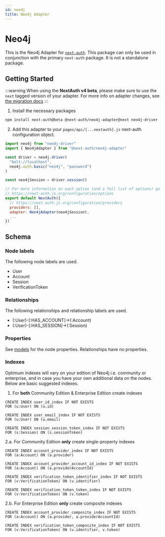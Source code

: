 ```yaml
---
id: neo4j
title: Neo4j Adapter
---
```


# Neo4j

This is the Neo4j Adapter for [`next-auth`](https://next-auth.js.org). This package can only be used in conjunction with the primary `next-auth` package. It is not a standalone package.

## Getting Started

:::warning
When using the **NextAuth v4 beta**, please make sure to use the `next` tagged version of your adapter. For more info on adapter changes, see [the migration docs](/getting-started/upgrade-v4#adapters)
:::

1. Install the necessary packages

```bash npm2yarn
npm install next-auth@beta @next-auth/neo4j-adapter@next neo4j-driver
```

2. Add this adapter to your `pages/api/[...nextauth].js` next-auth configuration object.

```javascript title="pages/api/auth/[...nextauth].js"
import neo4j from "neo4j-driver"
import { Neo4jAdapter } from "@next-auth/neo4j-adapter"

const driver = neo4j.driver(
  "bolt://localhost",
  neo4j.auth.basic("neo4j", "password")
)

const neo4jSession = driver.session()

// For more information on each option (and a full list of options) go to
// https://next-auth.js.org/configuration/options
export default NextAuth({
  // https://next-auth.js.org/configuration/providers
  providers: [],
  adapter: Neo4jAdapter(neo4jSession),
  ...
})
```

## Schema

### Node labels

The following node labels are used.

- User
- Account
- Session
- VerificationToken

### Relationships

The following relationships and relationship labels are used.

- (:User)-[:HAS_ACCOUNT]->(:Account)
- (:User)-[:HAS_SESSION]->(:Session)

### Properties

See [models](/adapters/models) for the node properties. Relationships have no properties.

### Indexes

Optimum indexes will vary on your edition of Neo4j i.e. community or enterprise, and in case you have your own additional data on the nodes. Below are basic suggested indexes.

1. For **both** Community Edition & Enterprise Edition create indexes

```cypher
CREATE INDEX user_id_index IF NOT EXISTS
FOR (u:User) ON (u.id)

CREATE INDEX user_email_index IF NOT EXISTS
FOR (u:User) ON (u.email)

CREATE INDEX session_session_token_index IF NOT EXISTS
FOR (s:Session) ON (s.sessionToken)
```

2.a.  For Community Edition **only** create single-property indexes

```cypher
CREATE INDEX account_provider_index IF NOT EXISTS
FOR (a:Account) ON (a.provider)

CREATE INDEX account_provider_account_id_index IF NOT EXISTS
FOR (a:Account) ON (a.providerAccountId)

CREATE INDEX verification_token_identifier_index IF NOT EXISTS
FOR (v:VerificationToken) ON (v.identifier)

CREATE INDEX verification_token_token_index IF NOT EXISTS
FOR (v:VerificationToken) ON (v.token)
```

2.b. For Enterprise Edition  **only** create composite indexes 

```cypher
CREATE INDEX account_provider_composite_index IF NOT EXISTS
FOR (a:Account) ON (a.provider, a.providerAccountId)

CREATE INDEX verification_token_composite_index IF NOT EXISTS
FOR (v:VerificationToken) ON (v.identifier, v.token)
```